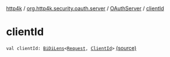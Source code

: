 [http4k](../../index.md) / [org.http4k.security.oauth.server](../index.md) / [OAuthServer](index.md) / [clientId](./client-id.md)

# clientId

`val clientId: `[`BiDiLens`](../../org.http4k.lens/-bi-di-lens/index.md)`<`[`Request`](../../org.http4k.core/-request/index.md)`, `[`ClientId`](../-client-id/index.md)`>` [(source)](https://github.com/http4k/http4k/blob/master/http4k-security-oauth/src/main/kotlin/org/http4k/security/oauth/server/OAuthServer.kt#L44)